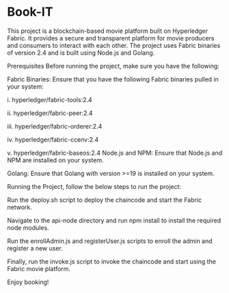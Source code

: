 # Book-IT

This project is a blockchain-based movie platform built on Hyperledger Fabric. It provides a secure and transparent platform for movie producers and consumers to interact with each other. The project uses Fabric binaries of version 2.4 and is built using Node.js and Golang.

Prerequisites
Before running the project, make sure you have the following:

Fabric Binaries: Ensure that you have the following Fabric binaries pulled in your system:

i. hyperledger/fabric-tools:2.4

ii. hyperledger/fabric-peer:2.4

iii. hyperledger/fabric-orderer:2.4

iv. hyperledger/fabric-ccenv:2.4

v. hyperledger/fabric-baseos:2.4
Node.js and NPM: Ensure that Node.js and NPM are installed on your system.

Golang: Ensure that Golang with version >=19 is installed on your system.

Running the Project, follow the below steps to run the project:

Run the deploy.sh script to deploy the chaincode and start the Fabric network.

Navigate to the api-node directory and run npm install to install the required node modules.

Run the enrollAdmin.js and registerUser.js scripts to enroll the admin and register a new user.

Finally, run the invoke.js script to invoke the chaincode and start using the Fabric movie platform.

Enjoy booking!
